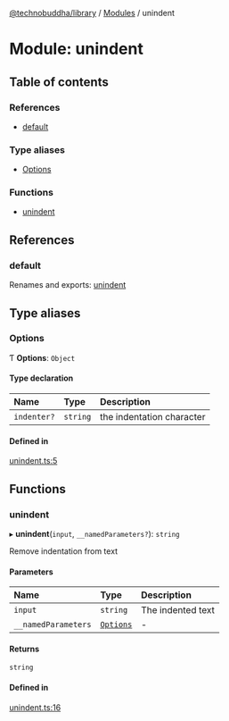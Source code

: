 [@technobuddha/library](../../README.md) / [Modules](../Modules.md) / unindent

# Module: unindent

## Table of contents

### References

- [default](unindent.md#default)

### Type aliases

- [Options](unindent.md#options)

### Functions

- [unindent](unindent.md#unindent)

## References

### default

Renames and exports: [unindent](unindent.md#unindent)

## Type aliases

### Options

Ƭ **Options**: `Object`

#### Type declaration

| Name | Type | Description |
| :------ | :------ | :------ |
| `indenter?` | `string` | the indentation character |

#### Defined in

[unindent.ts:5](../../src/unindent.ts#L5)

## Functions

### unindent

▸ **unindent**(`input`, `__namedParameters?`): `string`

Remove indentation from text

#### Parameters

| Name | Type | Description |
| :------ | :------ | :------ |
| `input` | `string` | The indented text |
| `__namedParameters` | [`Options`](unindent.md#options) | - |

#### Returns

`string`

#### Defined in

[unindent.ts:16](../../src/unindent.ts#L16)
